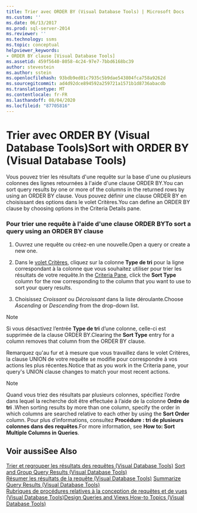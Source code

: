 ```yaml
---
title: Trier avec ORDER BY (Visual Database Tools) | Microsoft Docs
ms.custom: ''
ms.date: 06/13/2017
ms.prod: sql-server-2014
ms.reviewer: ''
ms.technology: ssms
ms.topic: conceptual
helpviewer_keywords:
- ORDER BY clause [Visual Database Tools]
ms.assetid: 459f5640-8058-4c24-97e7-7bbd6168bc39
author: stevestein
ms.author: sstein
ms.openlocfilehash: 93bdb9ed01c7935c5b9dae543804fca758a9262d
ms.sourcegitcommit: ad4d92dce894592a259721a1571b1d8736abacdb
ms.translationtype: MT
ms.contentlocale: fr-FR
ms.lasthandoff: 08/04/2020
ms.locfileid: "87705816"
---
```

# <a name="sort-with-order-by-visual-database-tools"></a><span data-ttu-id="2d95a-102">Trier avec ORDER BY (Visual Database Tools)</span><span class="sxs-lookup"><span data-stu-id="2d95a-102">Sort with ORDER BY (Visual Database Tools)</span></span>
  <span data-ttu-id="2d95a-103">Vous pouvez trier les résultats d'une requête sur la base d'une ou plusieurs colonnes des lignes retournées à l'aide d'une clause ORDER BY.</span><span class="sxs-lookup"><span data-stu-id="2d95a-103">You can sort query results by one or more of the columns in the returned rows by using an ORDER BY clause.</span></span> <span data-ttu-id="2d95a-104">Vous pouvez définir une clause ORDER BY en choisissant des options dans le volet Critères.</span><span class="sxs-lookup"><span data-stu-id="2d95a-104">You can define an ORDER BY clause by choosing options in the Criteria Details pane.</span></span>  
  
### <a name="to-sort-a-query-using-an-order-by-clause"></a><span data-ttu-id="2d95a-105">Pour trier une requête à l'aide d'une clause ORDER BY</span><span class="sxs-lookup"><span data-stu-id="2d95a-105">To sort a query using an ORDER BY clause</span></span>  
  
1.  <span data-ttu-id="2d95a-106">Ouvrez une requête ou créez-en une nouvelle.</span><span class="sxs-lookup"><span data-stu-id="2d95a-106">Open a query or create a new one.</span></span>  
  
2.  <span data-ttu-id="2d95a-107">Dans le [volet Critères](visual-database-tools.md), cliquez sur la colonne **Type de tri** pour la ligne correspondant à la colonne que vous souhaitez utiliser pour trier les résultats de votre requête.</span><span class="sxs-lookup"><span data-stu-id="2d95a-107">In the [Criteria Pane](visual-database-tools.md), click the **Sort Type** column for the row corresponding to the column that you want to use to sort your query results.</span></span>  
  
3.  <span data-ttu-id="2d95a-108">Choisissez *Croissant* ou *Décroissant* dans la liste déroulante.</span><span class="sxs-lookup"><span data-stu-id="2d95a-108">Choose *Ascending* or *Descending* from the drop-down list.</span></span>  
  
> [!NOTE]  
>  <span data-ttu-id="2d95a-109">Si vous désactivez l’entrée **Type de tri** d’une colonne, celle-ci est supprimée de la clause ORDER BY.</span><span class="sxs-lookup"><span data-stu-id="2d95a-109">Clearing the **Sort Type** entry for a column removes that column from the ORDER BY clause.</span></span>  
  
 <span data-ttu-id="2d95a-110">Remarquez qu'au fur et à mesure que vous travaillez dans le volet Critères, la clause UNION de votre requête se modifie pour correspondre à vos actions les plus récentes.</span><span class="sxs-lookup"><span data-stu-id="2d95a-110">Notice that as you work in the Criteria pane, your query's UNION clause changes to match your most recent actions.</span></span>  
  
> [!NOTE]  
>  <span data-ttu-id="2d95a-111">Quand vous triez des résultats par plusieurs colonnes, spécifiez l’ordre dans lequel la recherche doit être effectuée à l’aide de la colonne **Ordre de tri** .</span><span class="sxs-lookup"><span data-stu-id="2d95a-111">When sorting results by more than one column, specify the order in which columns are searched relative to each other by using the **Sort Order** column.</span></span> <span data-ttu-id="2d95a-112">Pour plus d’informations, consultez **Procédure : tri de plusieurs colonnes dans des requêtes**.</span><span class="sxs-lookup"><span data-stu-id="2d95a-112">For more information, see **How to: Sort Multiple Columns in Queries**.</span></span>  
  
## <a name="see-also"></a><span data-ttu-id="2d95a-113">Voir aussi</span><span class="sxs-lookup"><span data-stu-id="2d95a-113">See Also</span></span>  
 <span data-ttu-id="2d95a-114">[Trier et regrouper les résultats des requêtes &#40;Visual Database Tools&#41;](sort-and-group-query-results-visual-database-tools.md) </span><span class="sxs-lookup"><span data-stu-id="2d95a-114">[Sort and Group Query Results &#40;Visual Database Tools&#41;](sort-and-group-query-results-visual-database-tools.md) </span></span>  
 <span data-ttu-id="2d95a-115">[Résumer les résultats de la requête &#40;Visual Database Tools&#41;](summarize-query-results-visual-database-tools.md) </span><span class="sxs-lookup"><span data-stu-id="2d95a-115">[Summarize Query Results &#40;Visual Database Tools&#41;](summarize-query-results-visual-database-tools.md) </span></span>  
 [<span data-ttu-id="2d95a-116">Rubriques de procédures relatives à la conception de requêtes et de vues &#40;Visual Database Tools&#41;</span><span class="sxs-lookup"><span data-stu-id="2d95a-116">Design Queries and Views How-to Topics &#40;Visual Database Tools&#41;</span></span>](design-queries-and-views-how-to-topics-visual-database-tools.md)  
  
  
